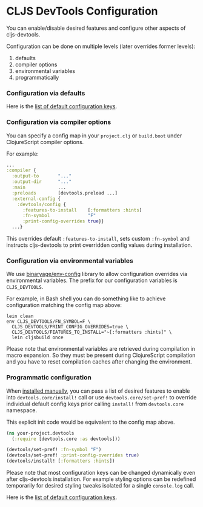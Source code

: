 # CLJS DevTools Configuration

You can enable/disable desired features and configure other aspects of cljs-devtools.

Configuration can be done on multiple levels (later overrides former levels):

1. defaults
2. compiler options
3. environmental variables
4. programmatically

### Configuration via defaults

Here is the [list of default configuration keys](https://github.com/binaryage/cljs-devtools/blob/master/src/lib/devtools/defaults.cljs).

### Configuration via compiler options

You can specify a config map in your `project.clj` or `build.boot` under ClojureScript compiler options. 

For example:

```clojure
...
:compiler {
  :output-to       "..."
  :output-dir      "..."
  :main            ...
  :preloads        [devtools.preload ...]
  :external-config {
    :devtools/config {
      :features-to-install    [:formatters :hints]
      :fn-symbol              "F"
      :print-config-overrides true}}
  ...}
```

This overrides default `:features-to-install`, sets custom `:fn-symbol` and instructs cljs-devtools to print overridden config 
values during installation.

### Configuration via environmental variables

We use [binaryage/env-config](https://github.com/binaryage/env-config) library to allow configuration overrides via 
environmental variables. The prefix for our configuration variables is `CLJS_DEVTOOLS`.

For example, in Bash shell you can do something like to achieve configuration matching the config map above:

    lein clean
    env CLJS_DEVTOOLS/FN_SYMBOL=F \
      CLJS_DEVTOOLS/PRINT_CONFIG_OVERRIDES=true \
      CLJS_DEVTOOLS/FEATURES_TO_INSTALL="~[:formatters :hints]" \
      lein cljsbuild once
      
Please note that environmental variables are retrieved during compilation in macro expansion. So they must be present
during ClojureScript compilation and you have to reset compilation caches after changing the environment.

### Programmatic configuration

When [installed manually](https://github.com/binaryage/cljs-devtools/blob/master/docs/installation.md#install-it-manually), 
you can pass a list of desired features to enable into `devtools.core/install!` call 
or use `devtools.core/set-pref!` to override individual default config keys prior calling `install!` from `devtools.core` 
namespace.
 
This explicit init code would be equivalent to the config map above.

```clojure
(ns your-project.devtools
  (:require [devtools.core :as devtools]))

(devtools/set-pref! :fn-symbol "F")
(devtools/set-pref! :print-config-overrides true)
(devtools/install! [:formatters :hints])
```

Please note that most configuration keys can be changed dynamically even after cljs-devtools installation. 
For example styling options can be redefined temporarily for desired styling tweaks isolated for a single `console.log` call.

Here is the [list of default configuration keys](https://github.com/binaryage/cljs-devtools/blob/master/src/lib/devtools/defaults.cljs).
